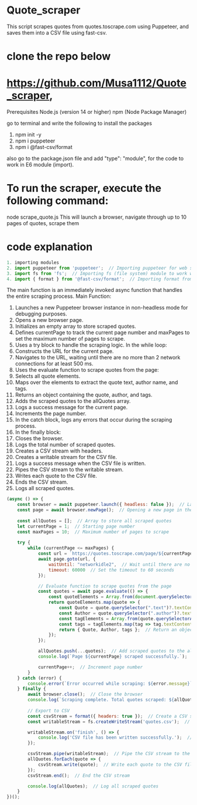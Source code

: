 # Quote_scraper
This script scrapes quotes from quotes.toscrape.com using Puppeteer, and saves them into a CSV file using fast-csv.

# clone the repo below
# https://github.com/Musa1112/Quote_scraper,

Prerequisites
Node.js (version 14 or higher)
npm (Node Package Manager)


go to terminal and write the following to install the packages

1. npm init -y
2. npm i puppeteer
3. npm i @fast-csv/format

also go to the package.json file and add "type": "module",
for the code to work in E6 module (import).

# To run the scraper, execute the following command:
node scrape_quote.js
This will launch a browser, navigate through up to 10 pages of quotes, scrape them

# code explanation
```js
1. importing modules
2. import puppeteer from 'puppeteer';  // Importing puppeteer for web scraping
3. import fs from 'fs';  // Importing fs (file system) module to work with the file system
4. import { format } from '@fast-csv/format';  // Importing format from fast-csv for CSV formatting

```
The main function is an immediately invoked async function that handles the entire scraping process.
Main Function:

1. Launches a new Puppeteer browser instance in non-headless mode for debugging purposes.
2. Opens a new browser page.
3. Initializes an empty array to store scraped quotes.
4. Defines currentPage to track the current page number and maxPages to set the maximum number of pages to scrape.
5. Uses a try block to handle the scraping logic.
In the while loop:
6. Constructs the URL for the current page.
7. Navigates to the URL, waiting until there are no more than 2 network connections for at least 500 ms.
8. Uses the evaluate function to scrape quotes from the page:
9. Selects all quote elements.
10. Maps over the elements to extract the quote text, author name, and tags.
11. Returns an object containing the quote, author, and tags.
12. Adds the scraped quotes to the allQuotes array.
13. Logs a success message for the current page.
14. Increments the page number.
15. In the catch block, logs any errors that occur during the scraping process.
16. In the finally block:
17. Closes the browser.
18. Logs the total number of scraped quotes.
19. Creates a CSV stream with headers.
20. Creates a writable stream for the CSV file.
21. Logs a success message when the CSV file is written.
22. Pipes the CSV stream to the writable stream.
23. Writes each quote to the CSV file.
24. Ends the CSV stream.
25. Logs all scraped quotes.

```js
(async () => {
    const browser = await puppeteer.launch({ headless: false });  // Launching a new browser instance in non-headless mode
    const page = await browser.newPage();  // Opening a new page in the browser
    
    const allQuotes = [];  // Array to store all scraped quotes
    let currentPage = 1;  // Starting page number
    const maxPages = 10;  // Maximum number of pages to scrape
    
    try {
        while (currentPage <= maxPages) {
            const url = `https://quotes.toscrape.com/page/${currentPage}/`;  // Constructing the URL for the current page
            await page.goto(url, {
                waitUntil: "networkidle2",  // Wait until there are no more than 2 network connections for at least 500 ms
                timeout: 60000  // Set the timeout to 60 seconds
            });

            // Evaluate function to scrape quotes from the page
            const quotes = await page.evaluate(() => {
                const quoteElements = Array.from(document.querySelectorAll(".col-md-8 .quote"));  // Select all quote elements
                return quoteElements.map(quote => {
                    const Quote = quote.querySelector(".text")?.textContent.trim();  // Extract quote text
                    const Author = quote.querySelector(".author")?.textContent.trim();  // Extract author name
                    const tagElements = Array.from(quote.querySelectorAll(".tags a.tag"));  // Select all tag elements
                    const tags = tagElements.map(tag => tag.textContent.trim());  // Extract tag text
                    return { Quote, Author, tags };  // Return an object containing the quote, author, and tags
                });
            });

            allQuotes.push(...quotes);  // Add scraped quotes to the allQuotes array
            console.log(`Page ${currentPage} scraped successfully.`);  // Log success message

            currentPage++;  // Increment page number
        }
    } catch (error) {
        console.error(`Error occurred while scraping: ${error.message}`);  // Log error message if an error occurs
    } finally {
        await browser.close();  // Close the browser
        console.log(`Scraping complete. Total quotes scraped: ${allQuotes.length}`);  // Log total number of scraped quotes
        
        // Export to CSV
        const csvStream = format({ headers: true });  // Create a CSV stream with headers
        const writableStream = fs.createWriteStream('quotes.csv');  // Create a writable stream for the CSV file

        writableStream.on('finish', () => {
            console.log('CSV file has been written successfully.');  // Log success message when the CSV file is written
        });

        csvStream.pipe(writableStream);  // Pipe the CSV stream to the writable stream
        allQuotes.forEach(quote => {
            csvStream.write(quote);  // Write each quote to the CSV file
        });
        csvStream.end();  // End the CSV stream

        console.log(allQuotes);  // Log all scraped quotes
    }
})();

```